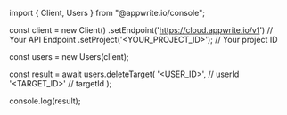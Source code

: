 import { Client, Users } from "@appwrite.io/console";

const client = new Client()
    .setEndpoint('https://cloud.appwrite.io/v1') // Your API Endpoint
    .setProject('&lt;YOUR_PROJECT_ID&gt;'); // Your project ID

const users = new Users(client);

const result = await users.deleteTarget(
    '<USER_ID>', // userId
    '<TARGET_ID>' // targetId
);

console.log(result);
